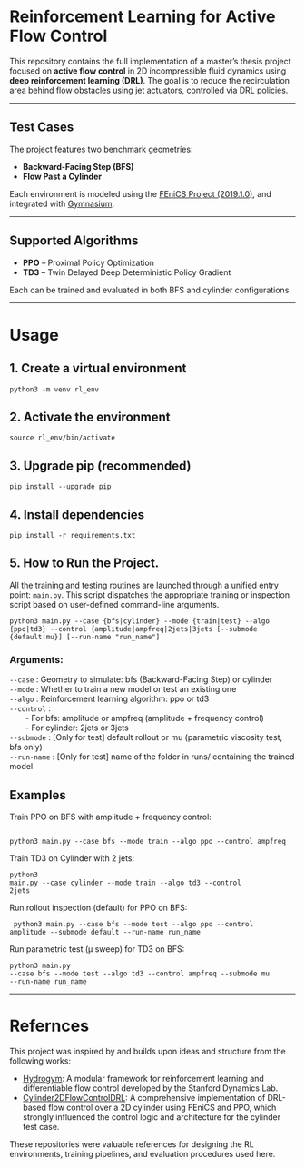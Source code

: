 # Reinforcement Learning for Active Flow Control

This repository contains the full implementation of a master’s thesis project focused on **active flow control** in 2D incompressible fluid dynamics using **deep reinforcement learning (DRL)**. The goal is to reduce the recirculation area behind flow obstacles using jet actuators, controlled via DRL policies.

---

## Test Cases

The project features two benchmark geometries:

- **Backward-Facing Step (BFS)**
- **Flow Past a Cylinder**

Each environment is modeled using the [FEniCS Project (2019.1.0)](https://fenicsproject.org/), and integrated with [Gymnasium](https://github.com/Farama-Foundation/Gymnasium).

---

## Supported Algorithms

- **PPO** – Proximal Policy Optimization
- **TD3** – Twin Delayed Deep Deterministic Policy Gradient

Each can be trained and evaluated in both BFS and cylinder configurations.

---

# Usage

## 1. Create a virtual environment
<pre><code>python3 -m venv rl_env</code></pre>

## 2. Activate the environment
<pre><code>source rl_env/bin/activate</code></pre>

## 3. Upgrade pip (recommended)
<pre><code>pip install --upgrade pip</code></pre>

## 4. Install dependencies
<pre><code>pip install -r requirements.txt</code></pre>

## 5. How to Run the Project.
 All the training and testing routines are launched through a unified entry point: `main.py`. This script dispatches the appropriate training or inspection script based on user-defined command-line arguments.
 <pre><code>python3 main.py --case {bfs|cylinder} --mode {train|test} --algo {ppo|td3} --control {amplitude|ampfreq|2jets|3jets [--submode {default|mu}] [--run-name "run_name"]</code></pre>
  
### Arguments:

`--case` : Geometry to simulate: bfs (Backward-Facing Step) or cylinder  
`--mode` : Whether to train a new model or test an existing one  
`--algo` : Reinforcement learning algorithm: ppo or td3  
`--control` :  
  - For bfs: amplitude or ampfreq (amplitude + frequency control)  
  - For cylinder: 2jets or 3jets  
`--submode` : [Only for test] default rollout or mu (parametric viscosity test, bfs only)  
`--run-name` : [Only for test] name of the folder in runs/ containing the trained model  

   
 ##  Examples 
 Train PPO on BFS with amplitude + frequency control:<pre><code> python3 main.py --case bfs --mode train --algo ppo --control ampfreq </code></pre>
  Train TD3 on Cylinder with 2 jets: <pre><code>python3 main.py --case cylinder --mode train --algo td3 --control 2jets</code></pre>
   Run rollout inspection (default) for PPO on BFS: <pre><code> python3 main.py --case bfs --mode test --algo ppo --control amplitude --submode default --run-name run_name </code></pre>
  Run parametric test (μ sweep) for TD3 on BFS: <pre><code>python3 main.py --case bfs --mode test --algo td3 --control ampfreq --submode mu --run-name run_name</code></pre>
  
  ---
  
 # Refernces

This project was inspired by and builds upon ideas and structure from the following works:

- [Hydrogym](https://github.com/dynamicslab/hydrogym): A modular framework for reinforcement learning and differentiable flow control developed by the Stanford Dynamics Lab.
- [Cylinder2DFlowControlDRL](https://github.com/jerabaul29/Cylinder2DFlowControlDRL): A comprehensive implementation of DRL-based flow control over a 2D cylinder using FEniCS and PPO, which strongly influenced the control logic and architecture for the cylinder test case.

These repositories were valuable references for designing the RL environments, training pipelines, and evaluation procedures used here.



